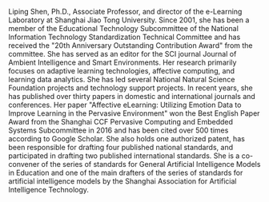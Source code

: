 Liping Shen, Ph.D., Associate Professor, and director of the e-Learning Laboratory at Shanghai Jiao Tong University. Since 2001, she has been a member of the Educational Technology Subcommittee of the National Information Technology Standardization Technical Committee and has received the "20th Anniversary Outstanding Contribution Award" from the committee. She has served as an editor for the SCI journal Journal of Ambient Intelligence and Smart Environments. Her research primarily focuses on adaptive learning technologies, affective computing, and learning data analytics. She has led several National Natural Science Foundation projects and technology support projects. In recent years, she has published over thirty papers in domestic and international journals and conferences. Her paper "Affective eLearning: Utilizing Emotion Data to Improve Learning in the Pervasive Environment" won the Best English Paper Award from the Shanghai CCF Pervasive Computing and Embedded Systems Subcommittee in 2016 and has been cited over 500 times according to Google Scholar. She also holds one authorized patent, has been responsible for drafting four published national standards, and participated in drafting two published international standards. She is a co-convener of the series of standards for General Artificial Intelligence Models in Education and one of the main drafters of the series of standards for artificial intelligence models by the Shanghai Association for Artificial Intelligence Technology.
